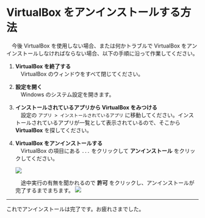 # VirtualBox をアンインストールする方法

　今後 VirtualBox を使用しない場合、または何かトラブルで VirtualBox をアンインストールしなければならない場合、以下の手順に沿って作業してください。

1. **VirtualBox を終了する**<br>
　VirtualBox のウィンドウをすべて閉じてください。

3. **設定を開く**<br>
　Windows のシステム設定を開きます。

5. **インストールされているアプリから VirtualBox をみつける**<br>
　設定の `アプリ > インストールされているアプリ` に移動してください。インストールされているアプリが一覧として表示されているので、そこから **VirtualBox** を探してください。 

7. **VirtualBox をアンインストールする**<br>
　VirtualBox の項目にある `...` をクリックして **アンインストール** をクリックしてください。

    <img src="https://github.com/user-attachments/assets/7faf4b92-734a-4d7a-82c3-91b0bdb8f06e" />

    　途中実行の有無を聞かれるので **許可** をクリックし、アンインストールが完了するまでまちます。
    <img src="https://github.com/user-attachments/assets/f2e11d0c-5a2f-4bf2-8e18-912413d91a64" />

---

 これでアンインストールは完了です。お疲れさまでした。
